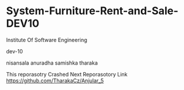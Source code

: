 # System-Furniture-Rent-and-Sale-DEV10

Institute Of Software Engineering

dev-10

nisansala
anuradha
samishka
tharaka

This reporasotry Crashed Next Reporasotory Link https://github.com/TharakaCz/Anjular_5
